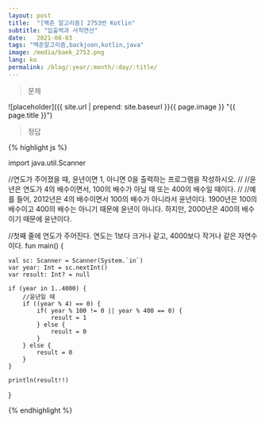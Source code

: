 ```yaml
---
layout: post
title:  "[백준 알고리즘] 2753번 Kotlin"
subtitle: "입출력과 사칙연산"
date:   2021-08-03
tags: "백준알고리즘,backjoon,kotlin,java"
image: /media/baek_2753.png
lang: ko
permalink: /blog/:year/:month/:day/:title/
---
```

> 문제

![placeholder]({{ site.url | prepend: site.baseurl }}{{ page.image }} "{{ page.title }}")

> 정답

{% highlight js %}

import java.util.Scanner

//연도가 주어졌을 때, 윤년이면 1, 아니면 0을 출력하는 프로그램을 작성하시오.
//
//윤년은 연도가 4의 배수이면서, 100의 배수가 아닐 때 또는 400의 배수일 때이다.
//
//예를 들어, 2012년은 4의 배수이면서 100의 배수가 아니라서 윤년이다. 1900년은 100의 배수이고 400의 배수는 아니기 때문에 윤년이 아니다. 하지만, 2000년은 400의 배수이기 때문에 윤년이다.

//첫째 줄에 연도가 주어진다. 연도는 1보다 크거나 같고, 4000보다 작거나 같은 자연수이다.
fun main() {

    val sc: Scanner = Scanner(System.`in`)
    var year: Int = sc.nextInt()
    var result: Int? = null

    if (year in 1..4000) {
        //윤년일 때
        if ((year % 4) == 0) {
            if( year % 100 != 0 || year % 400 == 0) {
                result = 1
            } else {
                result = 0
            }
        } else {
            result = 0
        }
    }

    println(result!!)

}

{% endhighlight %}
